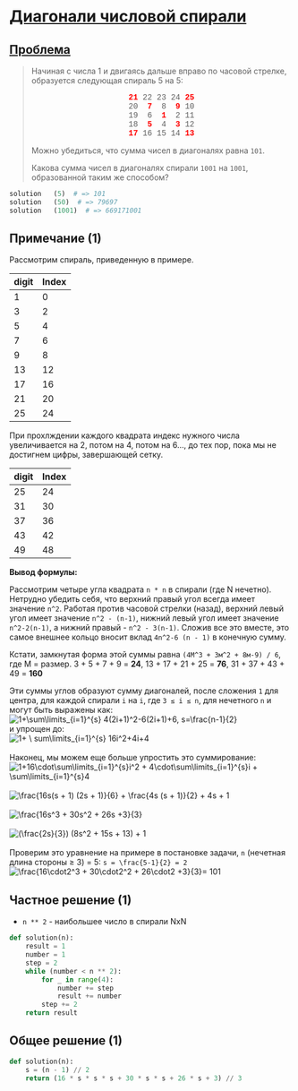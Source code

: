 # [Диагонали числовой спирали](TODO)

## [Проблема](https://euler.jakumo.org/problems/view/28.html)

> Начиная с числа 1 и двигаясь дальше вправо по часовой стрелке, образуется следующая спираль 5 на 5:
>
><p style="text-align:center;font-family:'courier new';"><span style="color:#ff0000;font-family:'courier new';"><b>21</b></span> 22 23 24 <span style="color:#ff0000;font-family:'courier new';"><b>25</b></span><br>
>20 &nbsp;<span style="color:#ff0000;font-family:'courier new';"><b>7</b></span> &nbsp;8 &nbsp;<span style="color:#ff0000;font-family:'courier new';"><b>9</b></span> 10<br>
>19 &nbsp;6 &nbsp;<span style="color:#ff0000;font-family:'courier new';"><b>1</b></span> &nbsp;2 11<br>
>18 &nbsp;<span style="color:#ff0000;font-family:'courier new';"><b>5</b></span> &nbsp;4 &nbsp;<span style="color:#ff0000;font-family:'courier new';"><b>3</b></span> 12<br><span style="color:#ff0000;font-family:'courier new';"><b>17</b></span> 16 15 14 <span style="color:#ff0000;font-family:'courier new';"><b>13</b></span></p>
>
>Можно убедиться, что сумма чисел в диагоналях равна `101`.
>
>Какова сумма чисел в диагоналях спирали `1001` на `1001`, образованной таким же способом?

``` python
solution   (5)  # => 101
solution   (50)  # => 79697
solution   (1001)  # => 669171001
```

## Примечание (1)

Рассмотрим спираль, приведенную в примере.

| digit | Index |
| ----- | ----- |
| 1     | 0     |
| 3     | 2     |
| 5     | 4     |
| 7     | 6     |
| 9     | 8     |
| 13    | 12    |
| 17    | 16    |
| 21    | 20    |
| 25    | 24    |

При прохлждении каждого квадрата индекс нужного числа увеличивается на 2, потом на 4, потом на 6..., до тех пор,
пока мы не достигнем цифры, завершающей сетку.


| digit | Index |
| ----- | ----- |
| 25    | 24    |
| 31    | 30    |
| 37    | 36    |
| 43    | 42    |
| 49    | 48    |


__Вывод формулы:__

Рассмотрим четыре угла квадрата `n * n`  в спирали  (где N нечетно).
Нетрудно убедить себя, что верхний правый угол всегда имеет значение `n^2`.
Работая против часовой стрелки (назад), верхний левый угол имеет значение `n^2 - (n-1)`,
нижний левый угол имеет значение `n^2-2(n-1)`, а нижний правый - `n^2 - 3(n-1)`.
Сложив все это вместе, это самое внешнее кольцо вносит вклад `4n^2-6 (n - 1)` в конечную сумму.

Кстати, замкнутая форма этой суммы равна `(4М^3 + 3м^2 + 8м-9) / 6`, где М = размер.
3 + 5 + 7 + 9 = **24**, 13 + 17 + 21 + 25 = **76**, 31 + 37 + 43 + 49 = **160**

Эти суммы углов образуют сумму диагоналей, после сложения `1` для центра, для каждой спирали `i` на `i`, где `3 ≤ i ≤ n`, для нечетного `n` и могут быть выражены как:
<br>
<img src="https://s0.wp.com/latex.php?latex=+1%2B%5Csum%5Climits_%7Bi%3D1%7D%5E%7Bs%7D+4%282i%2B1%29%5E2-6%282i%2B1%29%2B6%2C+s%3D%5Cfrac%7Bn-1%7D%7B2%7D+&amp;bg=ffffff&amp;fg=000&amp;s=0" alt=" 1+\sum\limits_{i=1}^{s} 4(2i+1)^2-6(2i+1)+6, s=\frac{n-1}{2} " title=" 1+\sum\limits_{i=1}^{s} 4(2i+1)^2-6(2i+1)+6, s=\frac{n-1}{2} " class="latex">
<br>
и упрощен до:
<br>
<img src="https://s0.wp.com/latex.php?latex=+1%2B%5Csum%5Climits_%7Bi%3D1%7D%5E%7Bs%7D+16i%5E2%2B4i%2B4+&amp;bg=ffffff&amp;fg=000&amp;s=0" alt=" 1+ \ sum\limits_{i=1}^{s} 16i^2+4i+4 " title=" 1+ \ sum\limits_{i=1}^{s} 16i^2+4i+4 " class="latex">
<br>
<br>
Наконец, мы можем еще больше упростить это суммирование:
<br>
<img src="https://s0.wp.com/latex.php?latex=+1%2B16%5Ccdot%5Csum%5Climits_%7Bi%3D1%7D%5E%7Bs%7Di%5E2+%2B+4%5Ccdot%5Csum%5Climits_%7Bi%3D1%7D%5E%7Bs%7Di+%2B+%5Csum%5Climits_%7Bi%3D1%7D%5E%7Bs%7D4+&amp;bg=ffffff&amp;fg=000&amp;s=0" alt=" 1+16\cdot\sum\limits_{i=1}^{s}i^2 + 4\cdot\sum\limits_{i=1}^{s}i + \sum\limits_{i=1}^{s}4 " title=" 1+16\cdot\sum\limits_{i=1}^{s}i^2 + 4\cdot\sum\limits_{i=1}^{s}i + \sum\limits_{i=1}^{s}4 " class="latex">
<br>
<br>
<img src="https://s0.wp.com/latex.php?latex=+%5Cfrac%7B16s%28s+%2B+1%29%282s+%2B+1%29%7D%7B6%7D+%2B+%5Cfrac%7B4s%28s+%2B+1%29%7D%7B2%7D+%2B+4s+%2B+1+&amp;bg=ffffff&amp;fg=000&amp;s=0" alt=" \frac{16s(s + 1) (2s + 1)}{6} + \frac{4s (s + 1)}{2} + 4s + 1 " title=" \frac{16s(s + 1) (2s + 1)}{6} + \frac{4s (s + 1)}{2} + 4s + 1 " class="latex">
<br>
<br>
<img src="https://s0.wp.com/latex.php?latex=+%5Cfrac%7B16s%5E3+%2B+30s%5E2+%2B+26s+%2B3%7D%7B3%7D+&amp;bg=ffffff&amp;fg=000&amp;s=0" alt=" \frac{16s^3 + 30s^2 + 26s +3}{3} " title=" \frac{16s^3 + 30s^2 + 26s +3}{3} " class="latex">
<br>
<br>
<img src="https://s0.wp.com/latex.php?latex=+%28%5Cfrac%7B2s%7D%7B3%7D%29+%288s%5E2+%2B+15s+%2B+13%29+%2B+1+&amp;bg=ffffff&amp;fg=000&amp;s=0" alt=" (\frac{2s}{3}) (8s^2 + 15s + 13) + 1 " title=" (\frac{2s}{3}) (8s^2 + 15s + 13) + 1 " class="latex">
<br>
<br>
Проверим это уравнение на примере в постановке задачи, `n` (нечетная длина стороны ≥ 3) = 5:  `s = \frac{5-1}{2} = 2`
<br>
<img src="https://s0.wp.com/latex.php?latex=+%5Cfrac%7B16%5Ccdot2%5E3+%2B+30%5Ccdot2%5E2+%2B+26%5Ccdot2+%2B3%7D%7B3%7D%3D+101+&amp;bg=ffffff&amp;fg=000&amp;s=0" alt=" \frac{16\cdot2^3 + 30\cdot2^2 + 26\cdot2 +3}{3}= 101 " title=" \frac{16\cdot2^3 + 30\cdot2^2 + 26\cdot2 +3}{3}= 101 " class="latex">
 
## Частное решение (1)
- `n ** 2` - наибольшее число в спирали NxN

```python
def solution(n):
    result = 1
    number = 1
    step = 2
    while (number < n ** 2):
        for _ in range(4):
            number += step
            result += number
        step += 2
    return result
```

## Общее решение (1)

```python
def solution(n):
    s = (n - 1) // 2
    return (16 * s * s * s + 30 * s * s + 26 * s + 3) // 3
```
